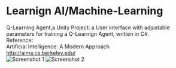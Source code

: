 # Learnign AI/Machine-Learning
Q-Learning Agent,a Unity Project: a User interface with adjustable parameters for training a Q-Learnign Agent, written in C#.<br />
Reference:<br />
Artificial Intelligence: A Modern Approach <br />
http://aima.cs.berkeley.edu/<br />
![Screenshot 1](https://cdn.discordapp.com/attachments/379496242104762374/727621621761703946/sceenshot2.PNG)
![Screenshot 2](https://cdn.discordapp.com/attachments/379496242104762374/727621623481630760/sceenshot1.PNG)
